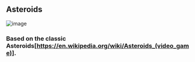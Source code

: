 ## Asteroids
![image](https://github.com/user-attachments/assets/f73451d6-4319-4e30-afdc-48519c06c5a0)

### Based on the classic Asteroids[https://en.wikipedia.org/wiki/Asteroids_(video_game)].
